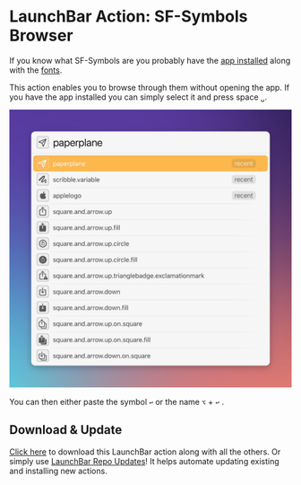 # LaunchBar Action: SF-Symbols Browser 

If you know what SF-Symbols are you probably have the [app installed](https://developer.apple.com/sf-symbols/) along with the [fonts](https://developer.apple.com/fonts/).

This action enables you to browse through them without opening the app. If you have the app installed you can simply select it and press space  `␣`.

<img src="sfs.jpg" width="706"/> 

You can then either paste the symbol `↩` or the name `⌥` + `↩` . 

## Download & Update

[Click here](https://github.com/Ptujec/LaunchBar/archive/refs/heads/master.zip) to download this LaunchBar action along with all the others. Or simply use [LaunchBar Repo Updates](https://github.com/Ptujec/LaunchBar/tree/master/LB-Repo-Updates#launchbar-repo-updates-action)! It helps automate updating existing and installing new actions.